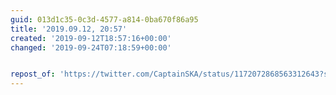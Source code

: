 ```yaml
---
guid: 013d1c35-0c3d-4577-a814-0ba670f86a95
title: '2019.09.12, 20:57'
created: '2019-09-12T18:57:16+00:00'
changed: '2019-09-24T07:18:59+00:00'


repost_of: 'https://twitter.com/CaptainSKA/status/1172072868563312643?s=20'
---
```



